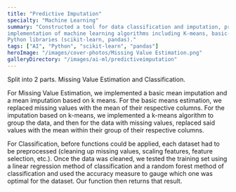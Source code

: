 ```yaml
---
title: "Predictive Imputation"
specialty: "Machine Learning"
summary: "Constructed a tool for data classification and imputation, predicting new data through the
implementation of machine learning algorithms including K-means, basic-means, linear regression, and random forests, using
Python libraries (scikit-learn, pandas)."
tags: ["AI", "Python", "scikit-learn", "pandas"]
heroImage: "/images/cover-photos/Missing Value Estimation.png"
galleryDirectory: "/images/ai-ml/predictiveimputation"
---
```


Split into 2 parts. Missing Value Estimation and Classification.

For Missing Value Estimation, we implemented a basic mean imputation and a mean imputation based on k means. For the basic means estimation, we replaced missing values with the mean of their respective columns. For the imputation based on k-means, we implemented a k-means algorithm to group the data, and then for the data with missing values, replaced said values with the mean within their group of their respective columns.

For Classification, before functions could be applied, each dataset had to be preprocessed (cleaning up missing values, scaling features, feature selection, etc.). Once the data was cleaned, we tested the training set using a linear regression method of classification and a random forest method of classification and used the accuracy measure to gauge which one was optimal for the dataset.
Our function then returns that result. 
